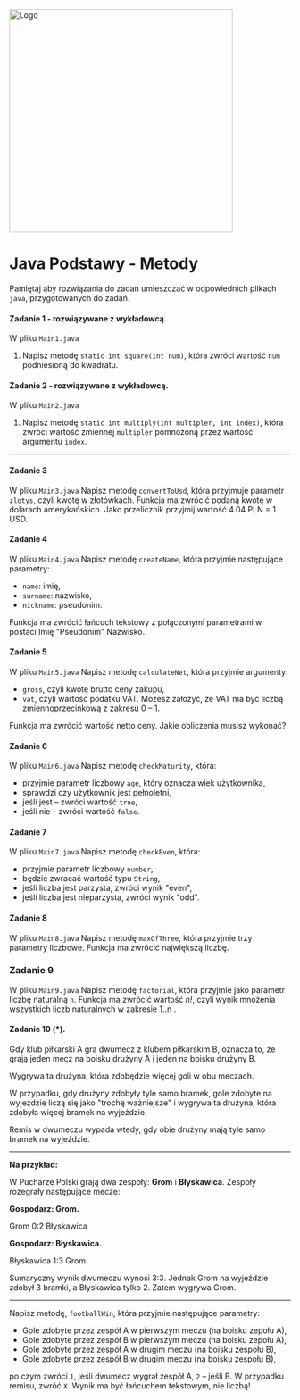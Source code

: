<img alt="Logo" src="http://coderslab.pl/svg/logo-coderslab.svg" width="400">

# Java Podstawy - Metody

Pamiętaj aby rozwiązania do zadań umieszczać w odpowiednich plikach `java`, przygotowanych do zadań.

#### Zadanie 1 - rozwiązywane z wykładowcą.

W pliku `Main1.java`

1. Napisz metodę `static int square(int num)`, która zwróci wartość `num` podniesioną do kwadratu.

#### Zadanie 2 - rozwiązywane z wykładowcą.

W pliku `Main2.java`

1. Napisz metodę `static int multiply(int multipler, int index)`, która zwróci wartość zmiennej `multipler` pomnożoną
   przez wartość argumentu `index`.

-----------------------------------------------------------------------------

#### Zadanie 3

W pliku `Main3.java`
Napisz metodę `convertToUsd`, która przyjmuje parametr `zlotys`, czyli kwotę w złotówkach. Funkcja ma zwrócić podaną
kwotę w dolarach amerykańskich. Jako przelicznik przyjmij wartość 4.04 PLN = 1 USD.

#### Zadanie 4

W pliku `Main4.java`
Napisz metodę `createName`, która przyjmie następujące parametry:

* `name`: imię,
* `surname`: nazwisko,
* `nickname`: pseudonim.

Funkcja ma zwrócić łańcuch tekstowy z połączonymi parametrami w postaci Imię "Pseudonim" Nazwisko.

#### Zadanie 5

W pliku `Main5.java`
Napisz metodę `calculateNet`, która przyjmie argumenty:

* `gross`, czyli kwotę brutto ceny zakupu,
* `vat`, czyli wartość podatku VAT. Możesz założyć, że VAT ma być liczbą zmiennoprzecinkową z zakresu 0 &ndash; 1.

Funkcja ma zwrócić wartość netto ceny. Jakie obliczenia musisz wykonać?

#### Zadanie 6

W pliku `Main6.java`
Napisz metodę `checkMaturity`, która:

* przyjmie parametr liczbowy `age`, który oznacza wiek użytkownika,
* sprawdzi czy użytkownik jest pełnoletni,
* jeśli jest &ndash; zwróci wartość `true`,
* jeśli nie &ndash; zwróci wartość `false`.

#### Zadanie 7

W pliku `Main7.java`
Napisz metodę `checkEven`, która:

* przyjmie parametr liczbowy `number`,
* będzie zwracać wartość typu `String`,
* jeśli liczba jest parzysta, zwróci wynik "even",
* jeśli liczba jest nieparzysta, zwróci wynik "odd".

#### Zadanie 8

W pliku `Main8.java`
Napisz metodę `maxOfThree`, która przyjmie trzy parametry liczbowe. Funkcja ma zwrócić największą liczbę.

### Zadanie 9

W pliku `Main9.java`
Napisz metodę `factorial`, która przyjmie jako parametr liczbę naturalną `n`. Funkcja ma zwrócić wartość *n!*, czyli
wynik mnożenia wszystkich liczb naturalnych w zakresie 1..n .

#### Zadanie 10 (*).

Gdy klub piłkarski A gra dwumecz z klubem piłkarskim B, oznacza to, że grają jeden mecz na boisku drużyny A i jeden na
boisku drużyny B.

Wygrywa ta drużyna, która zdobędzie więcej goli w obu meczach.

W przypadku, gdy drużyny zdobyły tyle samo bramek, gole zdobyte na wyjeździe liczą się jako "trochę ważniejsze"
i wygrywa ta drużyna, która zdobyła więcej bramek na wyjeździe.

Remis w dwumeczu wypada wtedy, gdy obie drużyny mają tyle samo bramek na wyjeździe.

----
**Na przykład:**

W Pucharze Polski grają dwa zespoły: **Grom** i **Błyskawica**. Zespoły rozegrały następujące mecze:

**Gospodarz: Grom.**

Grom 0:2 Błyskawica

**Gospodarz: Błyskawica.**

Błyskawica 1:3 Grom

Sumaryczny wynik dwumeczu wynosi 3:3. Jednak Grom na wyjeździe zdobył 3 bramki, a Błyskawica tylko 2. Zatem wygrywa
Grom.

----

Napisz metodę, `footballWin`, która przyjmie następujące parametry:

* Gole zdobyte przez zespół A w pierwszym meczu (na boisku zepołu A),
* Gole zdobyte przez zespół B w pierwszym meczu (na boisku zepołu A),
* Gole zdobyte przez zespół A w drugim meczu (na boisku zespołu B),
* Gole zdobyte przez zespół B w drugim meczu (na boisku zespołu B),

po czym zwróci `1`, jeśli dwumecz wygrał zespół A, `2` &ndash; jeśli B. W przypadku remisu, zwróć `X`. Wynik ma być
łańcuchem tekstowym, nie liczbą!

